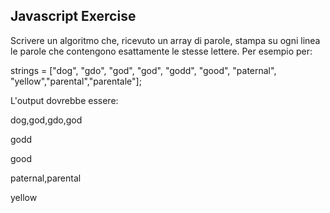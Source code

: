 ## Javascript Exercise

Scrivere un algoritmo che, ricevuto un array di parole, stampa su ogni linea le parole che contengono esattamente le stesse lettere.
Per esempio per:

strings = ["dog", "gdo", "god", "god", "godd", "good", "paternal", "yellow","parental","parentale"];


L'output dovrebbe essere:

dog,god,gdo,god

godd

good

paternal,parental

yellow

